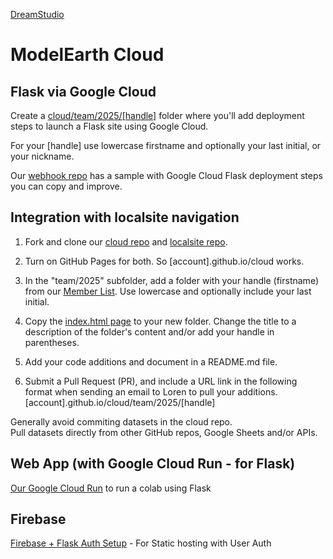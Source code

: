[DreamStudio](https://dreamstudio.com)
# ModelEarth Cloud

## Flask via Google Cloud

Create a [cloud/team/2025/[handle]](https://github.com/modelearth/cloud/) folder where you'll add deployment steps to launch a Flask site using Google Cloud. 

For your [handle] use lowercase firstname and optionally your last initial, or your nickname.

Our [webhook repo](https://github.com/modelearth/webhook/) has a sample with Google Cloud Flask deployment steps you can copy and improve.


## Integration with localsite navigation

1. Fork and clone our [cloud repo](https://github.com/modelearth/cloud) and [localsite repo](https://github.com/modelearth/localsite). 

2. Turn on GitHub Pages for both. So [account].github.io/cloud works.

3. In the "team/2025" subfolder, add a folder with your handle (firstname) from our [Member List](https://model.earth/community/members).
Use lowercase and optionally include your last initial.

4. Copy the [index.html page](https://github.com/ModelEarth/cloud/blob/main/index.html) to your new folder. Change the title to a description of the folder's content and/or add your handle in parentheses.

5. Add your code additions and document in a README.md file.

6. Submit a Pull Request (PR), and include a URL link in the following format when sending an email to Loren to pull your additions.
[account].github.io/cloud/team/2025/[handle]


Generally avoid commiting datasets in the cloud repo.  
Pull datasets directly from other GitHub repos, Google Sheets and/or APIs.

<!--
Let's document trying [Cursor AI with Claude](https://cursor.com).

CoLabs + [Anvil](https://anvil.works/learn/tutorials/data-science#connecting-notebooks) + [Plotly](https://plotly.com/python) and [Seaborn](https://seaborn.pydata.org/examples/index.html) + [Cursor](https://www.cursor.com/) 

[Cloudflare Workers](https://developers.cloudflare.com/workers/) to create an app.
-->


## Web App (with Google Cloud Run - for Flask)

[Our Google Cloud Run](run) to run a colab using Flask


## Firebase

[Firebase + Flask Auth Setup](team/2025/revanth) - For Static hosting with User Auth

